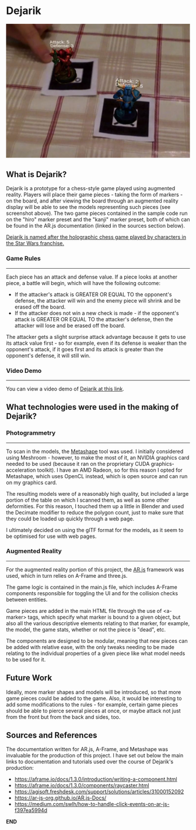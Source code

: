 # Dejarik
![](./readme_images/dejarik.JPG)

## **What is Dejarik?**

Dejarik is a prototype for a chess-style game played using augmented reality. Players will place their game pieces - taking the form of markers - on the board, and after viewing the board through an augmented reality display will be able to see the models representing such pieces (see screenshot above). The two game pieces contained in the sample code run on the "hiro" marker preset and the "kanji" marker preset, both of which can be found in the AR.js documentation (linked in the sources section below).

[Dejarik is named after the holographic chess game played by characters in the Star Wars franchise.](https://www.youtube.com/watch?v=rN0T5tyJlo8)

### **Game Rules**
---

Each piece has an attack and defense value. If a piece looks at another piece, a battle will begin, which will have the following outcome:
* If the attacker's attack is GREATER OR EQUAL TO the opponent's defense, the attacker will win and the enemy piece will shrink and be erased off the board.
* If the attacker does not win a new check is made - if the opponent's attack is GREATER OR EQUAL TO the attacker's defense, then the attacker will lose and be erased off the board.

The attacker gets a slight surprise attack advantage because it gets to use its attack value first - so for example, even if its defense is weaker than the opponent's attack, if it goes first and its attack is greater than the opponent's defense, it will still win.  

### **Video Demo**
---
You can view a video demo of [Dejarik at this link](https://www.youtube.com/watch?v=I0bMdDTINxE).

## **What technologies were used in the making of Dejarik?**

### **Photogrammetry**
---

To scan in the models, the [Metashape](https://www.agisoft.com/) tool was used. I initially considered using Meshroom - however, to make the most of it, an NVIDIA graphics card needed to be used (because it ran on the proprietary CUDA graphics-acceleration toolkit). I have an AMD Radeon, so for this reason I opted for Metashape, which uses OpenCL instead, which is open source and can run on my graphics card.

The resulting models were of a reasonably high quality, but included a large portion of the table on which I scanned them, as well as some other deformities. For this reason, I touched them up a little in Blender and used the Decimate modifier to reduce the polygon count, just to make sure that they could be loaded up quickly through a web page.

I ultimately decided on using the glTF format for the models, as it seem to be optimised for use with web pages.  

### **Augmented Reality**
---

For the augmented reality portion of this project, the [AR.js](https://ar-js-org.github.io/AR.js-Docs/) framework was used, which in turn relies on A-Frame and three.js.

The game logic is contained in the main.js file, which includes A-Frame components responsible for toggling the UI and for the collision checks between entities. 

Game pieces are added in the main HTML file through the use of \<a-marker> tags, which specify what marker is bound to a given object, but also all the various descriptive elements relating to that marker, for example, the model, the game stats, whether or not the piece is "dead", etc.

The components are designed to be modular, meaning that new pieces can be added with relative ease, with the only tweaks needing to be made relating to the individual properties of a given piece like what model needs to be used for it. 

## **Future Work**

Ideally, more marker shapes and models will be introduced, so that more game pieces could be added to the game. Also, it would be interesting to add some modifications to the rules - for example, certain game pieces should be able to pierce several pieces at once, or maybe attack not just from the front but from the back and sides, too.


## **Sources and References**

The documentation written for AR.js, A-Frame, and Metashape was invaluable for the production of this project. I have set out below the main links to documentation and tutorials used over the course of Dejarik's production:

* https://aframe.io/docs/1.3.0/introduction/writing-a-component.html
* https://aframe.io/docs/1.3.0/components/raycaster.html
* https://agisoft.freshdesk.com/support/solutions/articles/31000152092
* https://ar-js-org.github.io/AR.js-Docs/
* https://medium.com/swlh/how-to-handle-click-events-on-ar-js-f397ea5994d

**END**
